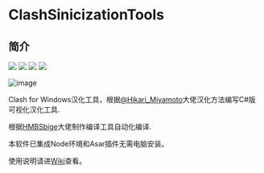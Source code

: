 # ClashSinicizationTools

## 简介

[![](https://img.shields.io/badge/Telegram-公告板-blue)](https://t.me/ClashR_for_Windows_Channel)
[![](https://img.shields.io/badge/Telegram-交流群-purple)](https://t.me/+Se4RSc06w8QK1HiS)
[![](https://img.shields.io/badge/Releases-升级日志-blue)](https://github.com/BoyceLig/ClashSinicizationTool/blob/main/Update%20Log.md)
[![](https://img.shields.io/badge/Releases-最新下载-blue)](https://github.com/BoyceLig/ClashSinicizationTool/releases)

![image](https://user-images.githubusercontent.com/49801599/187366158-88970141-977f-4823-a60d-eeb6d5a2503c.png)

Clash for Windows汉化工具，根据[@Hikari_Miyamoto](https://t.me/Hikari_Miyamoto)大佬汉化方法编写C#版可视化汉化工具.

根据[HMBSbige](https://github.com/HMBSbige)大佬制作编译工具自动化编译.

本软件已集成Node环境和Asar插件无需电脑安装。

使用说明请进[Wiki](https://github.com/BoyceLig/ClashSinicizationTools/wiki)查看。
